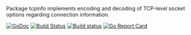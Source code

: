 Package tcpinfo implements encoding and decoding of TCP-level socket options regarding connection information.

[![GoDoc](https://godoc.org/github.com/mikioh/tcpinfo?status.png)](https://godoc.org/github.com/mikioh/tcpinfo)
[![Build Status](https://travis-ci.org/mikioh/tcpinfo.svg?branch=master)](https://travis-ci.org/mikioh/tcpinfo)
[![Build status](https://ci.appveyor.com/api/projects/status/7x72aqqg95d3qe57?svg=true)](https://ci.appveyor.com/project/mikioh/tcpinfo)
[![Go Report Card](https://goreportcard.com/badge/github.com/mikioh/tcpinfo)](https://goreportcard.com/report/github.com/mikioh/tcpinfo)
